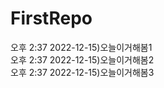 # FirstRepo

오후 2:37 2022-12-15)오늘이거해봄1   
오후 2:37 2022-12-15)오늘이거해봄2    
오후 2:37 2022-12-15)오늘이거해봄3   
